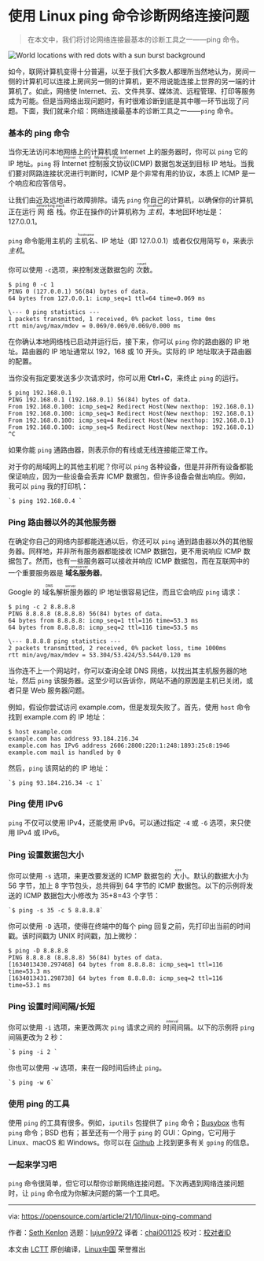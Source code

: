 [#]: subject: "Diagnose connectivity issues with the Linux ping command"
[#]: via: "https://opensource.com/article/21/10/linux-ping-command"
[#]: author: "Seth Kenlon https://opensource.com/users/seth"
[#]: collector: "lujun9972"
[#]: translator: "chai001125"
[#]: reviewer: " "
[#]: publisher: " "
[#]: url: " "

使用 Linux ping 命令诊断网络连接问题
======
>在本文中，我们将讨论网络连接最基本的诊断工具之一——ping 命令。

![World locations with red dots with a sun burst background][1]

如今，联网计算机变得十分普遍，以至于我们大多数人都理所当然地认为，房间一侧的计算机可以连接上房间另一侧的计算机，更不用说能连接上世界的另一端的计算机了。如此，网络使 Internet、云、文件共享、媒体流、远程管理、打印等服务成为可能。但是当网络出现问题时，有时很难诊断到底是其中哪一环节出现了问题。下面，我们就来介绍：网络连接最基本的诊断工具之一——`ping` 命令。

### 基本的 ping 命令

当你无法访问本地网络上的计算机或 Internet 上的服务器时，你可以 `ping` 它的 IP 地址。`ping` 将 <ruby> Internet 控制报文协议<rt> Internet Control Message Protocol </rt></ruby>(ICMP) 数据包发送到目标 IP 地址。当我们要对网路连接状况进行判断时，ICMP 是个非常有用的协议，本质上 ICMP 是一个响应和应答信号。

让我们由近及远地进行故障排除。请先 `ping` 你自己的计算机，以确保你的计算机正在运行 <ruby>网络栈<rt> networking stack </rt></ruby>。你正在操作的计算机称为 <ruby> _主机_<rt> localhost </rt></ruby>，本地回环地址是：127.0.0.1。

`ping` 命令能用主机的 <ruby>主机名<rt> hostname </rt></ruby>、IP 地址（即 127.0.0.1）或者仅仅用简写 `0`，来表示 _主机_。

你可以使用 `-c`选项，来控制发送数据包的 <ruby>次数<rt> count </rt></ruby>。

```
$ ping 0 -c 1
PING 0 (127.0.0.1) 56(84) bytes of data.
64 bytes from 127.0.0.1: icmp_seq=1 ttl=64 time=0.069 ms

\--- 0 ping statistics ---
1 packets transmitted, 1 received, 0% packet loss, time 0ms
rtt min/avg/max/mdev = 0.069/0.069/0.069/0.000 ms
```

在你确认本地网络栈已启动并运行后，接下来，你可以 `ping` 你的路由器的 IP 地址。路由器的 IP 地址通常以 192，168 或 10 开头。实际的 IP 地址取决于路由器的配置。

当你没有指定要发送多少次请求时，你可以用 **Ctrl**+**C**，来终止 `ping` 的运行。

```
$ ping 192.168.0.1 
PING 192.168.0.1 (192.168.0.1) 56(84) bytes of data.
From 192.168.0.100: icmp_seq=2 Redirect Host(New nexthop: 192.168.0.1)
From 192.168.0.100: icmp_seq=3 Redirect Host(New nexthop: 192.168.0.1)
From 192.168.0.100: icmp_seq=4 Redirect Host(New nexthop: 192.168.0.1)
From 192.168.0.100: icmp_seq=5 Redirect Host(New nexthop: 192.168.0.1)
^C
```

如果你能 `ping` 通路由器，则表示你的有线或无线连接能正常工作。

对于你的局域网上的其他主机呢？你可以 `ping` 各种设备，但是并非所有设备都能保证响应，因为一些设备会丢弃 ICMP 数据包，但许多设备会做出响应。例如，我可以 `ping` 我的打印机：

```
`$ ping 192.168.0.4 `
```

### Ping 路由器以外的其他服务器

在确定你自己的网络内部都能连通以后，你还可以 `ping` 通到路由器以外的其他服务器。同样地，并非所有服务器都能接收 ICMP 数据包，更不用说响应 ICMP 数据包了。然而，也有一些服务器可以接收并响应 ICMP 数据包，而在互联网中的一个重要服务器是 <ruby>**域名服务器**<rt> nameserver </rt></ruby>。

Google 的 <ruby>域名解析服务器<rt> DNS server </rt></ruby>的 IP 地址很容易记住，而且它会响应 `ping` 请求：

```
$ ping -c 2 8.8.8.8
PING 8.8.8.8 (8.8.8.8) 56(84) bytes of data.
64 bytes from 8.8.8.8: icmp_seq=1 ttl=116 time=53.3 ms
64 bytes from 8.8.8.8: icmp_seq=2 ttl=116 time=53.5 ms

\--- 8.8.8.8 ping statistics ---
2 packets transmitted, 2 received, 0% packet loss, time 1000ms
rtt min/avg/max/mdev = 53.304/53.424/53.544/0.120 ms
```

当你连不上一个网站时，你可以查询全球 DNS 网络，以找出其主机服务器的地址，然后 `ping` 该服务器。这至少可以告诉你，网站不通的原因是主机已关闭，或者只是 Web 服务器问题。

例如，假设你尝试访问 example.com，但是发现失败了。首先，使用 `host` 命令找到 example.com 的 IP 地址：

```
$ host example.com
example.com has address 93.184.216.34
example.com has IPv6 address 2606:2800:220:1:248:1893:25c8:1946
example.com mail is handled by 0
```

然后，`ping` 该网站的的 IP 地址：

```
`$ ping 93.184.216.34 -c 1`
```

### Ping 使用 IPv6

`ping` 不仅可以使用 IPv4，还能使用 IPv6。可以通过指定 `-4` 或 `-6` 选项，来只使用 IPv4 或 IPv6。

### Ping 设置数据包大小

你可以使用 `-s` 选项，来更改要发送的 ICMP 数据包的 <ruby>大小<rt> size </rt></ruby>。默认的数据大小为 56 字节，加上 8 字节包头，总共得到 64 字节的 ICMP 数据包。以下的示例将发送的 ICMP 数据包大小修改为 35+8=43 个字节：

```
`$ ping -s 35 -c 5 8.8.8.8`
```

你可以使用 `-D` 选项，使得在终端中的每个 ping 回复之前，先打印出当前的时间戳。该时间戳为 UNIX 时间戳，加上微秒：

```
$ ping -D 8.8.8.8 
PING 8.8.8.8 (8.8.8.8) 56(84) bytes of data.
[1634013430.297468] 64 bytes from 8.8.8.8: icmp_seq=1 ttl=116 time=53.3 ms
[1634013431.298738] 64 bytes from 8.8.8.8: icmp_seq=2 ttl=116 time=53.1 ms
```

### Ping 设置时间间隔/长短

你可以使用 `-i` 选项，来更改两次 `ping` 请求之间的 <ruby>时间间隔<rt> interval </rt></ruby>。以下的示例将 `ping` 间隔更改为 2 秒：

```
`$ ping -i 2 `
```

你也可以使用 `-w` 选项，来在一段时间后终止 `ping`。

```
`$ ping -w 6`
```

### 使用 ping 的工具

使用 `ping` 的工具有很多。例如，`iputils` 包提供了 `ping` 命令；[Busybox][2] 也有`ping` 命令；BSD 也有；甚至还有一个用于 `ping` 的 GUI：Gping，它可用于 Linux、macOS 和 Windows。你可以在 [Github][3] 上找到更多有关 `gping` 的信息。

### 一起来学习吧

`ping` 命令很简单，但它可以帮你诊断网络连接问题。下次再遇到网络连接问题时，让 `ping` 命令成为你解决问题的第一个工具吧。

--------------------------------------------------------------------------------

via: https://opensource.com/article/21/10/linux-ping-command

作者：[Seth Kenlon][a]
选题：[lujun9972][b]
译者：[chai001125](https://github.com/chai001125)
校对：[校对者ID](https://github.com/校对者ID)

本文由 [LCTT](https://github.com/LCTT/TranslateProject) 原创编译，[Linux中国](https://linux.cn/) 荣誉推出

[a]: https://opensource.com/users/seth
[b]: https://github.com/lujun9972
[1]: https://opensource.com/sites/default/files/styles/image-full-size/public/lead-images/world_remote_teams.png?itok=Wk1yBFv6 (World locations with red dots with a sun burst background)
[2]: https://opensource.com/article/21/8/what-busybox
[3]: https://github.com/orf/gping
